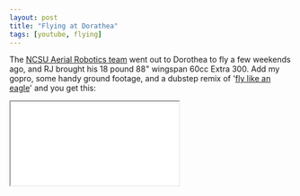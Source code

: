 ```yaml
---
layout: post
title: "Flying at Dorathea"
tags: [youtube, flying]
---
```


The [NCSU Aerial Robotics team](http://www4.ncsu.edu/~aimeriza/) went out to Dorothea to fly a few weekends ago, and RJ brought his 18 pound 88" wingspan 60cc Extra 300. Add my gopro, some handy ground footage, and a dubstep remix of '[fly like an eagle](http://www.youtube.com/watch?v=KCnaF4KV0L4)' and you get this:

<div class="icontain"><iframe src="//www.youtube.com/embed/0ZyVA29MReI" allowfullscreen></iframe></div>
